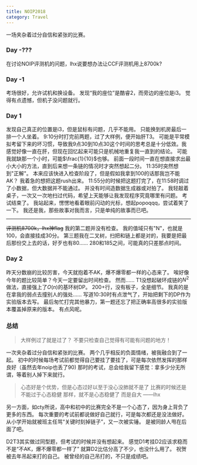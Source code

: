 ```yaml
---
title: NOIP2018
category: Travel
---
```


一场夹杂着过分自信和紧张的比赛。

### Day -???

在讨论NOIP评测机的问题，lhx说要想办法让CCF评测机用上8700k?

### Day -1

考场很好，允许试机和换设备。
发现“我的座位”是酷睿2，而旁边的座位是i3。
觉得有点遗憾，但机子没问题就行。

### Day 1

发现自己真正的位置是i3，但是鼠标有问题，几乎不能用。
只能换到机房最后一排一个人坐着。
9:10分时打完前两题，过了大样例，便开始肝T3。
可能是平常模拟考留下来的坏习惯，导致我9点30到10点30这个时间的思考总是十分低效。我感觉好像一直在肝，但现在回忆起来可能只是机械地重复我一直到的结论。
可能我就缺那一个小时，可能$\frac{1}{10}$也够。
前面一段时间一直在想直接求出最小大小的方法，直到后来想一条链的情况时才突然想起二分。
11:35时突然想到"正解"。
本来应该快进入检查阶段了，但是假如我拿到100的话那我岂不能AK？
我着急的想把这题rush出来。
11:55分的时候把这题打完了，在11:58时调过了小数据，但大数据并不能通过。
并没有时间造数据生成器或对拍了。
我轻敲着桌子，一次又一次地扫过代码，希望上天能够让我发现程序究竟哪里有问题。
考试结束了。
我站起来，愣愣地看着眼前闪动的光标，想起popoqqq，尝试着笑了一下。
我还是我，那些故事对我而言，只是单纯的故事而已吧。

---

~~评测机8700k，lhx神flag~~
我的第二题并没有检查。
我的值域只有"N"，也就是100，会直接挂成30分。
第三题我在二叉树，扫把和链上都是对的，我要是把最后那份交上去的话，好歹也有80……
280和185之间，可能真的只差那点时间。

### Day 2

昨天分数崩的比较厉害，今天就抱着不AK，爆不爆零都一样的心态来了。
唉好像今年的题比较简单？今天一定要留出时间检查。
然而……
T1没想起破环成链的$N^2$做法，直接强上了$O(n)$的基环树DP。
200+行，没有板子，全是细节。
我真的是在拿我的弱点去撞别人的强处……
写道10:30时有点泄气了，开始把剩下的DP作为实验版本去写。
最后匆忙打完其他暴力，第一题还忘了把正确率高很多的实验版本覆盖掉原来的版本。
有点风呢。

### 总结

>大样例过了就是过了？
不要只检查自己觉得有可能有问题的地方！

一次夹杂着过分自信和紧张的比赛。
两个几乎相反的负面情绪，被我融合到了一起。
初中的时候每场考试前都觉得自己要挂了要挂了，可是每次依然发挥的那样良好（虽然去年noip也丢了90)
那时的考试，总会给我留下感觉：拿多少分无所谓，等着别人掉下来就行。

>心态好是个优势，但是心态过好以至于没心没肺就不是了
比赛的时候还是不能过于心态稳健
那样，就不是心态稳健了
而是自大
——lhx

另一方面，如cty所说，高中和初中的比赛完全不是一个心态了，因为身上背负了更多的东西。
每次重要的考试前都说做好自己就行，可是每次都还是没法做好。
从小学开始就被班主任骂“关键时刻掉链子”，又一次被实锤。
是被同龄人甩在后面了吧。

D2T3其实做过同型题，但考试的时候并没有想起来。
感觉D1考挂D2应该求稳而不是“不AK，爆不爆零都一样了”
就算D2比估分高了不少，也没什么用了。
祝贺被去年吊起来打的自己。
被曾经的自己吊打的，不只是成绩吧。